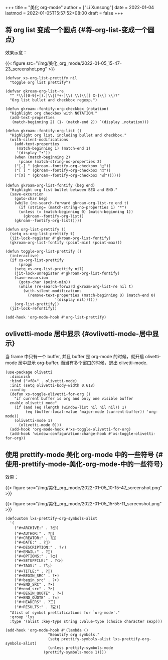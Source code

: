 +++
title = "美化 org-mode"
author = ["Li Xunsong"]
date = 2022-01-04
lastmod = 2022-01-05T15:57:52+08:00
draft = false
+++

## 将 org list 变成一个圆点 {#将-org-list-变成一个圆点}

效果示意：

{{< figure src="/img/美化_org_mode/2022-01-05_15-47-23_screenshot.png" >}}

```emacs-lisp
(defvar xs-org-list-prettify nil
  "toggle org list prettify")

(defvar gkroam-org-list-re
  "^ *\\([0-9]+[).]\\|[*+-]\\) \\(\\[[ X-]\\] \\)?"
  "Org list bullet and checkbox regexp.")

(defun gkroam--fontify-org-checkbox (notation)
  "Highlight org checkbox with NOTATION."
  (add-text-properties
   (match-beginning 2) (1- (match-end 2)) `(display ,notation)))

(defun gkroam--fontify-org-list ()
  "Highlight org list, including bullet and checkbox."
  (with-silent-modifications
    (add-text-properties
     (match-beginning 1) (match-end 1)
     '(display "∙"))
    (when (match-beginning 2)
      (pcase (match-string-no-properties 2)
	("[-] " (gkroam--fontify-org-checkbox "□"))
	("[ ] " (gkroam--fontify-org-checkbox "□"))
	("[X] " (gkroam--fontify-org-checkbox "🗹"))))))

(defun gkroam-org-list-fontify (beg end)
  "Highlight org list bullet between BEG and END."
  (save-excursion
    (goto-char beg)
    (while (re-search-forward gkroam-org-list-re end t)
      (if (string= (match-string-no-properties 1) "*")
	  (unless (= (match-beginning 0) (match-beginning 1))
	    (gkroam--fontify-org-list))
	(gkroam--fontify-org-list)))))

(defun org-list-prettify ()
  (setq xs-org-list-prettify t)
  (jit-lock-register #'gkroam-org-list-fontify)
  (gkroam-org-list-fontify (point-min) (point-max)))

(defun toggle-org-list-prettify ()
  (interactive)
  (if xs-org-list-prettify
      (progn
	(setq xs-org-list-prettify nil)
	(jit-lock-unregister #'gkroam-org-list-fontify)
	(save-excursion
	  (goto-char (point-min))
	  (while (re-search-forward gkroam-org-list-re nil t)
	    (with-silent-modifications
	      (remove-text-properties (match-beginning 0) (match-end 0)
				      '(display nil))))))
    (org-list-prettify))
  (jit-lock-refontify))

(add-hook 'org-mode-hook #'org-list-prettify)
```


## ovlivetti-mode 居中显示 {#ovlivetti-mode-居中显示}

当 frame 中只有一个 buffer, 并且 buffer 是 org-mode 的时候，就开启 olivetti-mode 居中显示 org-buffer. 而当有多个窗口的时候，退出 olivetti-mode.

```emacs-lisp
(use-package olivetti
  :diminish
  :bind ("<f8>" . olivetti-mode)
  :init (setq olivetti-body-width 0.618)
  :config
  (defun xs-toggle-olivetti-for-org ()
    "if current buffer is org and only one visible buffer
  enable olivetti mode"
    (if (and (eq (length (window-list nil nil nil)) 1)
	     (eq (buffer-local-value 'major-mode (current-buffer)) 'org-mode))
	(olivetti-mode 1)
      (olivetti-mode 0)))
  (add-hook 'org-mode-hook #'xs-toggle-olivetti-for-org)
  (add-hook 'window-configuration-change-hook #'xs-toggle-olivetti-for-org))
```


## 使用 prettify-mode 美化 org-mode 中的一些符号 {#使用-prettify-mode-美化-org-mode-中的一些符号}

效果：

{{< figure src="/img/美化_org_mode/2022-01-05_10-15-47_screenshot.png" >}}

{{< figure src="/img/美化_org_mode/2022-01-05_15-55-11_screenshot.png" >}}

```emacs-lisp
(defcustom lxs-prettify-org-symbols-alist
  '(
    ("#+ARCHIVE:" . ?📦)
    ("#+AUTHOR:" . ?👤)
    ("#+CREATOR:" . ?💁)
    ("#+DATE:" . ?📆)
    ("#+DESCRIPTION:" . ?⸙)
    ("#+EMAIL:" . ?📧)
    ("#+OPTIONS:" . ?⛭)
    ("#+SETUPFILE:" . ?⛮)
    ("#+TAGS:" . ?🏷)
    ("#+TITLE:" . ?📓)
    ("#+BEGIN_SRC" . ?➤)
    ("#+begin_src" . ?➤)
    ("#+END_SRC" . ?➤)
    ("#+end_src" . ?➤)
    ("#+BEGIN_QUOTE" . ?«)
    ("#+END_QUOTE" . ?«)
    ("#+HEADERS" . ?☰)
    ("#+RESULTS:" . ?💻))
  "Alist of symbol prettifications for `org-mode'."
  :group 'lxs
  :type '(alist :key-type string :value-type (choice character sexp)))

(add-hook 'org-mode-hook #'(lambda ()
			       "Beautify org symbols."
			       (setq prettify-symbols-alist lxs-prettify-org-symbols-alist)
			       (unless prettify-symbols-mode
				 (prettify-symbols-mode 1))))
```